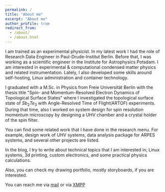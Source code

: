 ```yaml
---
permalink: /
title: "About me"
excerpt: "About me"
author_profile: true
redirect_from:
  - /about/
  - /about.html
---
```


I am trained as an experimental physicist. In my latest work I had the role of Research Data Engineer in Paul-Drude-Institut Berlin. Before that, I was working as a scientific engineer in the Institute for Astrophysics Potsdam. I am interested in experimental & computational condensed matter physics and related instrumentation. Lately, I also developed some skills around self-hosting, Linux administration and container technology.

I graduated with a M.Sc. in Physics from Freie Universität Berlin with the thesis title "Spin- and Momentum-Resolved Electron Dynamics of Topological Surface States" where I investigated the topological surface state of $Sb_2Te_3$ with Angle-Resolved Time of Flight(ARTOF) experiments. During that time, also I worked on system design for spin resolution momentum microscopy by designing a UHV chamber and a crystal holder of the spin filter.

You can find some related work that I have done in the research menu. For example, design work of UHV systems, data analysis package for ARPES systems, and several other projects are listed. 

In the blog, I try to write about technical topics that I am interested in; Linux systems, 3d printing, custom electronics, and some practical physics calculations.

Also, you can check my drawing portfolio, mostly storyboards, if you are interested.

You can reach me via [mail](mailto:contact-altug@helidoni.org) or via [XMPP](xmpp.link/#altug@chat.helidoni.org)
